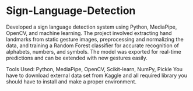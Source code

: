 # Sign-Language-Detection

Developed a sign language detection system using Python, MediaPipe, OpenCV, and machine learning. The project involved extracting hand landmarks from static gesture images, preprocessing and normalizing the data, and training a Random Forest classifier for accurate recognition of alphabets, numbers, and symbols. The model was exported for real-time predictions and can be extended with new gestures easily.

Tools Used: Python, MediaPipe, OpenCV, Scikit-learn, NumPy, Pickle
You have to download external data set from Kaggle and all required library you should have to install and make a proper environment.
